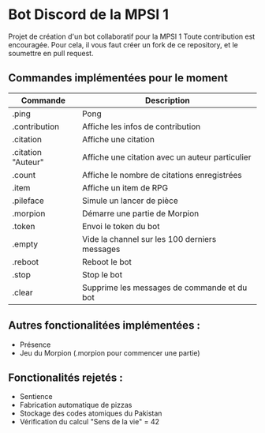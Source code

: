 # Bot Discord de la MPSI 1

Projet de création d'un bot collaboratif pour la MPSI 1
Toute contribution est encouragée.
Pour cela, il vous faut créer un fork de ce repository, et le soumettre en pull request.


## Commandes implémentées pour le moment

| Commande           | Description                                     |
| ------------------ | ----------------------------------------------- |
| .ping              | Pong                                            |
| .contribution      | Affiche les infos de contribution               |
| .citation          | Affiche une citation                            |
| .citation "Auteur" | Affiche une citation avec un auteur particulier |
| .count             | Affiche le nombre de citations enregistrées     |
| .item              | Affiche un item de RPG                          |
| .pileface          | Simule un lancer de pièce                       |
| .morpion           | Démarre une partie de Morpion                   |
| .token             | Envoi le token du bot                           |
| .empty             | Vide la channel sur les 100 derniers messages   |
| .reboot            | Reboot le bot                                   |
| .stop              | Stop le bot                                     |
| .clear             | Supprime les messages de commande et du bot     |

## Autres fonctionalitées implémentées :
 - Présence
 - Jeu du Morpion (.morpion pour commencer une partie)

## Fonctionalités rejetés :
 - Sentience
 - Fabrication automatique de pizzas
 - Stockage des codes atomiques du Pakistan
 - Vérification du calcul "Sens de la vie" = 42